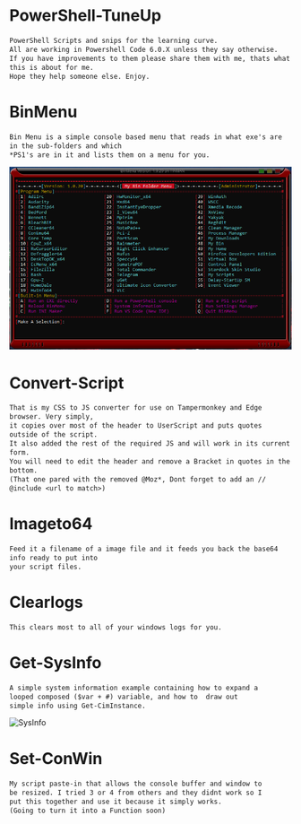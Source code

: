 # PowerShell-TuneUp
```
PowerShell Scripts and snips for the learning curve.
All are working in Powershell Code 6.0.X unless they say otherwise.
If you have improvements to them please share them with me, thats what this is about for me.
Hope they help someone else. Enjoy.
```
# BinMenu
```
Bin Menu is a simple console based menu that reads in what exe's are in the sub-folders and which
*PS1's are in it and lists them on a menu for you.
```
<img src="/img/ShowBinMenu.png" alt="BinMenu"/>

# Convert-Script
```
That is my CSS to JS converter for use on Tampermonkey and Edge browser. Very simply,
it copies over most of the header to UserScript and puts quotes outside of the script.
It also added the rest of the required JS and will work in its current form.
You will need to edit the header and remove a Bracket in quotes in the bottom.
(That one pared with the removed @Moz*, Dont forget to add an // @include <url to match>)
```
# Imageto64
```
Feed it a filename of a image file and it feeds you back the base64 info ready to put into
your script files.
```
# Clearlogs
```
This clears most to all of your windows logs for you.
```
# Get-SysInfo
```
A simple system information example containing how to expand a
looped composed ($var + #) variable, and how to  draw out
simple info using Get-CimInstance.
```
<img src="/img/ShowSysInfo.png" alt="SysInfo"/>

# Set-ConWin
```
My script paste-in that allows the console buffer and window to
be resized. I tried 3 or 4 from others and they didnt work so I
put this together and use it because it simply works.
(Going to turn it into a Function soon)
```
